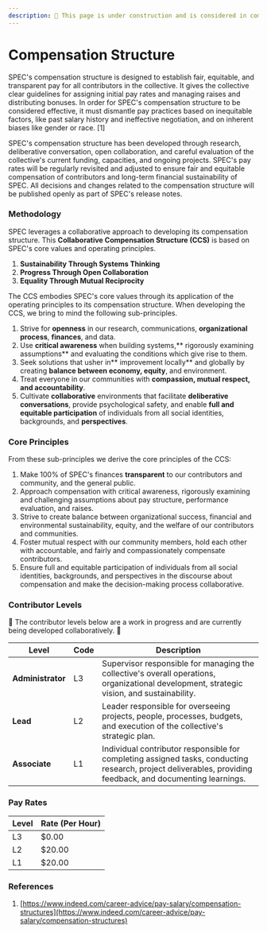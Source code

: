 ```yaml
---
description: 🚧 This page is under construction and is considered in complete 🚧
---
```


# Compensation Structure

SPEC's compensation structure is designed to establish fair, equitable, and transparent pay for all contributors in the collective. It gives the collective clear guidelines for assigning initial pay rates and managing raises and distributing bonuses. In order for SPEC's compensation structure to be considered effective, it must dismantle pay practices based on inequitable factors, like past salary history and ineffective negotiation, and on inherent biases like gender or race. \[1]

SPEC's compensation structure has been developed through research, deliberative conversation, open collaboration, and careful evaluation of the collective's current funding, capacities, and ongoing projects. SPEC's pay rates will be regularly revisited and adjusted to ensure fair and equitable compensation of contributors and long-term financial sustainability of SPEC. All decisions and changes related to the compensation structure will be published openly as part of SPEC's release notes.

### Methodology

SPEC leverages a collaborative approach to developing its compensation structure. This **Collaborative Compensation Structure (CCS)** is based on SPEC's core values and operating principles.

1. **Sustainability Through Systems Thinking**
2. **Progress Through Open Collaboration**
3. **Equality Through Mutual Reciprocity**

The CCS embodies SPEC's core values through its application of the operating principles to its compensation structure. When developing the CCS, we bring to mind the following sub-principles.

1. Strive for **openness** in our research, communications, **organizational process**, **finances**, and data.
2. Use **critical awareness** when building systems,** rigorously examining assumptions** and evaluating the conditions which give rise to them.
3. Seek solutions that usher in** improvement locally** and globally by creating **balance between economy, equity**, and environment.
4. Treat everyone in our communities with **compassion, mutual respect, and accountability**.
5. Cultivate **collaborative** environments that facilitate **deliberative conversations**, provide psychological safety, and enable **full and equitable participation** of individuals from all social identities, backgrounds, and **perspectives**.

### Core Principles

From these sub-principles we derive the core principles of the CCS:

1. Make 100% of SPEC's finances **transparent** to our contributors and community, and the general public.
2. Approach compensation with critical awareness, rigorously examining and challenging assumptions about pay structure, performance evaluation, and raises.
3. Strive to create balance between organizational success, financial and environmental sustainability, equity, and the welfare of our contributors and communities.
4. Foster mutual respect with our community members, hold each other with accountable, and fairly and compassionately compensate contributors.
5. Ensure full and equitable participation of individuals from all social identities, backgrounds, and perspectives in the discourse about compensation and make the decision-making process collaborative.

### Contributor Levels

🚧 The contributor levels below are a work in progress and are currently being developed collaboratively. 🚧

| Level              | Code | Description                                                                                                                                                 |
| ------------------ | ---- | ----------------------------------------------------------------------------------------------------------------------------------------------------------- |
| **Administrator**  | L3   | Supervisor responsible for managing the collective's overall operations, organizational development, strategic vision, and sustainability.                  |
| **Lead**           | L2   | Leader responsible for overseeing projects, people, processes, budgets, and  execution of the collective's strategic plan.                                  |
| **Associate**      | L1   | Individual contributor responsible for completing assigned tasks, conducting research, project deliverables, providing feedback, and documenting learnings. |

### Pay Rates

| Level | Rate (Per Hour) |
| ----- | --------------- |
| L3    | $0.00           |
| L2    | $20.00          |
| L1    | $20.00          |

### References

1. [https://www.indeed.com/career-advice/pay-salary/compensation-structures](https://www.indeed.com/career-advice/pay-salary/compensation-structures)
